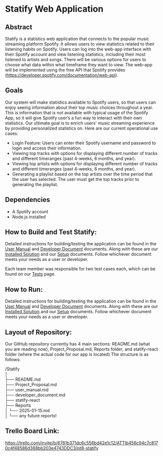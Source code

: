 # Statify Web Application
## Abstract
Statify is a statistics web application that connects to the popular music streaming platform Spotify. It allows users to view statistics related to their listening habits on Spotify. Users can log into the web-app interface with their Spotify account and view listening statistics, including their most listened to artists and songs. There will be various options for users to choose what data within what timeframe they want to view. The web-app will be implemented using the free API that Spotify provides (https://developer.spotify.com/documentation/web-api).

## Goals
Our system will make statistics available to Spotify users, so that users can enjoy seeing information about their top music choices throughout a year. This is information that is not available with typical usage of the Spotify App, so it will give Spotify user’s a fun way to interact with their own statistics. Our ultimate goal is to enrich users' music streaming experience by providing personalized statistics on. 
Here are our current operational use cases:
- Login Feature: Users can enter their Spotify username and password to login and access their information.
- Viewing top tracks with options for displaying different number of tracks and different timeranges (past 4-weeks, 6 months, and year).
- Viewing top artists with options for displaying different number of tracks and different timeranges (past 4-weeks, 6 months, and year).
- Generating a playlist based on the top artists over the time period that the user has selected. The user must get the top tracks prior to generating the playlist.

## Dependencies
- A Spotify account
- Node.js installed

## How to Build and Test Statify:
Detailed instructions for building/testing the application can be found in the [User Manual](/user_manual.md) and [Developer Document](/developer_document.md) documents. Along with these are our [Installed Solution](/INSTALL.md) and our [Setup](/SETUP.md) documents. Follow whichever document meets your needs as a user or developer.  

Each team member was responsible for two test cases each, which can be found on our [Tests](/TESTS.md) page.

## How to Run:
Detailed instructions for building/testing the application can be found in the [User Manual](/user_manual.md) and [Developer Document](/developer_document.md) documents. Along with these are our [Installed Solution](/INSTALL.md) and our [Setup](/SETUP.md) documents. Follow whichever document meets your needs as a user or developer.

## Layout of Repository:
Our GitHub repository currently has 4 main sections: README.md (what you are reading now), Project_Proposal.md, Reports folder, and statify-react folder (where the actual code for our app is located)
The structure is as follows:

/Statify\
│\
├── README.md\
├── Project_Proposal.md\
├── user_manual.md\
├── developer_document.md\
├── statify-react\
├── Reports\
│   └── 2025-01-15.md\
│   └── any future reports!

## Trello Board Link:
https://trello.com/invite/b/6781b371dc6c556bd42e1c12/ATTIb456c94c7c8170c4f48586d388bb203e4743DDC3/pt8-statify
